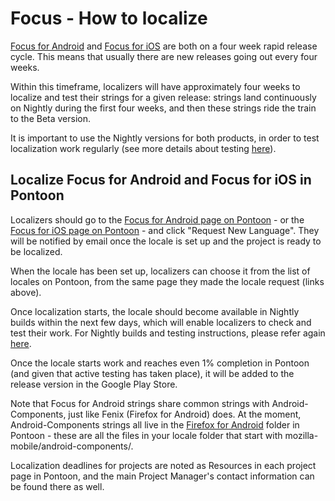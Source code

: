 # Focus - How to localize

[Focus for Android](https://pontoon.mozilla.org/projects/focus-for-android/) and [Focus for iOS](https://pontoon.mozilla.org/projects/focus-for-ios/) are both on a four week rapid release cycle. This means that usually there are new releases going out every four weeks.

Within this timeframe, localizers will have approximately four weeks to localize and test their strings for a given release: strings land continuously on Nightly during the first four weeks, and then these strings ride the train to the Beta version.

It is important to use the Nightly versions for both products, in order to test localization work regularly (see more details about testing [here](testing_focus.md)).

## Localize Focus for Android and Focus for iOS in Pontoon

Localizers should go to the [Focus for Android page on Pontoon](https://pontoon.mozilla.org/projects/focus-for-android/) - or the [Focus for iOS page on Pontoon](https://pontoon.mozilla.org/projects/focus-for-ios/) - and click "Request New Language". They will be notified by email once the locale is set up and the project is ready to be localized.

When the locale has been set up, localizers can choose it from the list of locales on Pontoon, from the same page they made the locale request (links above).

Once localization starts, the locale should become available in Nightly builds within the next few days, which will enable localizers to check and test their work. For Nightly builds and testing instructions, please refer again [here](testing_focus.md).

Once the locale starts work and reaches even 1% completion in Pontoon (and given that active testing has taken place), it will be added to the release version in the Google Play Store.

Note that Focus for Android strings share common strings with Android-Components, just like Fenix (Firefox for Android) does. At the moment, Android-Components strings all live in the [Firefox for Android](https://pontoon.mozilla.org/projects/firefox-for-android/) folder in Pontoon - these are all the files in your locale folder that start with mozilla-mobile/android-components/.

Localization deadlines for projects are noted as Resources in each project page in Pontoon, and the main Project Manager's contact information can be found there as well.
